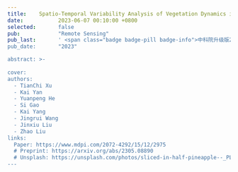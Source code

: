 ```yaml
---
title:    Spatio-Temporal Variability Analysis of Vegetation Dynamics in China from 2000 to 2022 Based on Leaf Area Index - A Multi-Temporal Image Classification Perspective
date:           2023-06-07 00:10:00 +0800
selected:       false
pub:            "Remote Sensing"
pub_last:       ' <span class="badge badge-pill badge-info">中科院升级版2区</span>
pub_date:       "2023"

abstract: >-
  
cover:       
authors:
  - TianChi Xu
  - Kai Yan
  - Yuanpeng He
  - Si Gao
  - Kai Yang
  - Jingrui Wang
  - Jinxiu Liu 
  - Zhao Liu
links:
  Paper: https://www.mdpi.com/2072-4292/15/12/2975
  # Preprint: https://arxiv.org/abs/2305.08890
  # Unsplash: https://unsplash.com/photos/sliced-in-half-pineapple--_PLJZmHZzk
---
```

